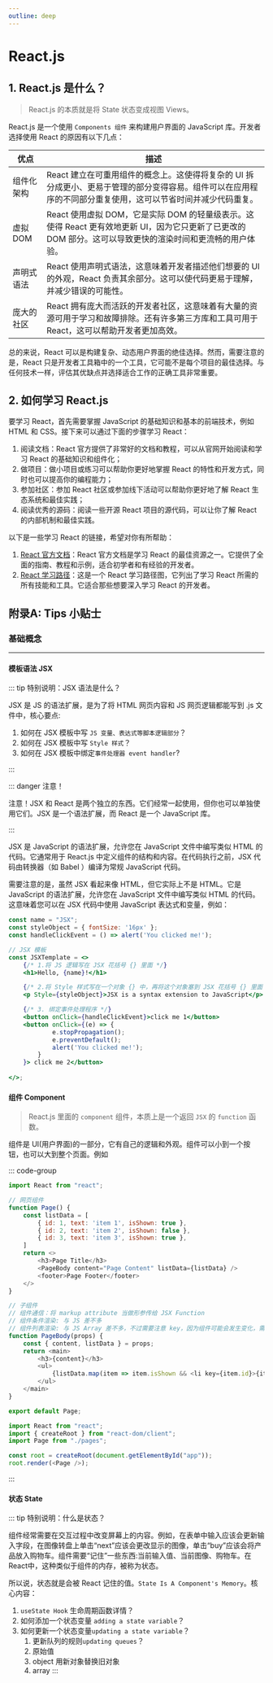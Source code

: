 ```yaml
---
outline: deep
---
```


# React.js

## 1. React.js 是什么？

> React.js 的本质就是将 State 状态变成视图 Views。


React.js 是一个使用 `Components 组件` 来构建用户界面的 JavaScript 库。开发者选择使用 React 的原因有以下几点：


| 优点       | 描述                                                                                                                                                         |
| ---------- | ------------------------------------------------------------------------------------------------------------------------------------------------------------ |
| 组件化架构 | React 建立在可重用组件的概念上。这使得将复杂的 UI 拆分成更小、更易于管理的部分变得容易。组件可以在应用程序的不同部分重复使用，这可以节省时间并减少代码重复。 |
| 虚拟 DOM   | React 使用虚拟 DOM，它是实际 DOM 的轻量级表示。这使得 React 更有效地更新 UI，因为它只更新了已更改的 DOM 部分。这可以导致更快的渲染时间和更流畅的用户体验。   |
| 声明式语法 | React 使用声明式语法，这意味着开发者描述他们想要的 UI 的外观，React 负责其余部分。这可以使代码更易于理解，并减少错误的可能性。                               |
| 庞大的社区 | React 拥有庞大而活跃的开发者社区，这意味着有大量的资源可用于学习和故障排除。还有许多第三方库和工具可用于 React，这可以帮助开发者更加高效。                   |


总的来说，React 可以是构建复杂、动态用户界面的绝佳选择。然而，需要注意的是，React 只是开发者工具箱中的一个工具，它可能不是每个项目的最佳选择。与任何技术一样，评估其优缺点并选择适合工作的正确工具非常重要。


## 2. 如何学习 React.js

要学习 React，首先需要掌握 JavaScript 的基础知识和基本的前端技术，例如 HTML 和 CSS。接下来可以通过下面的步骤学习 React：

1. 阅读文档：React 官方提供了非常好的文档和教程，可以从官网开始阅读和学习 React 的基础知识和组件化；
2. 做项目：做小项目或练习可以帮助你更好地掌握 React 的特性和开发方式，同时也可以提高你的编程能力；
3. 参加社区：参加 React 社区或参加线下活动可以帮助你更好地了解 React 生态系统和最佳实践；
4. 阅读优秀的源码：阅读一些开源 React 项目的源代码，可以让你了解 React 的内部机制和最佳实践。

以下是一些学习 React 的链接，希望对你有所帮助：

1. [React 官方文档](https://reactjs.org/docs/getting-started.html)：React 官方文档是学习 React 的最佳资源之一。它提供了全面的指南、教程和示例，适合初学者和有经验的开发者。
3. [React 学习路径](https://github.com/adam-golab/react-developer-roadmap)：这是一个 React 学习路径图，它列出了学习 React 所需的所有技能和工具。它适合那些想要深入学习 React 的开发者。
<!-- 
6. React 实战教程和项目： https://www.codecademy.com/catalog/language/reactjs
7. React 源码解读： https://react.jokcy.me/ -->



## 附录A: Tips 小贴士

### 基础概念

--- 

#### 模板语法 JSX 


::: tip 特别说明：JSX 语法是什么？

JSX 是 JS 的语法扩展，是为了将 HTML 网页内容和 JS 网页逻辑都能写到 .js 文件中，核心要点:

1. 如何在 JSX 模板中写 `JS 变量、表达式等脚本逻辑部分`？
2. 如何在 JSX 模板中写 `Style 样式`？
3. 如何在 JSX 模板中绑定`事件处理器 event handler`?

:::

::: danger 注意！

注意！JSX 和 React 是两个独立的东西。它们经常一起使用，但你也可以单独使用它们。JSX 是一个语法扩展，而 React 是一个 JavaScript 库。

:::

JSX 是 JavaScript 的语法扩展，允许您在 JavaScript 文件中编写类似 HTML 的代码。它通常用于 React.js 中定义组件的结构和内容。在代码执行之前，JSX 代码由转换器（如 Babel ）编译为常规 JavaScript 代码。

需要注意的是，虽然 JSX 看起来像 HTML，但它实际上不是 HTML。它是 JavaScript 的语法扩展，允许您在 JavaScript 文件中编写类似 HTML 的代码。这意味着您可以在 JSX 代码中使用 JavaScript 表达式和变量，例如：

```jsx
const name = "JSX";
const styleObject = { fontSize: '16px' };
const handleClickEvent = () => alert('You clicked me!');

// JSX 模板
const JSXTemplate = <>
	{/* 1.将 JS 逻辑写在 JSX 花括号 {} 里面 */}
	<h1>Hello, {name}!</h1>

	{/* 2.将 Style 样式写在一个对象 {} 中，再将这个对象塞到 JSX 花括号 {} 里面 */}
	<p Style={styleObject}>JSX is a syntax extension to JavaScript</p>

	{/* 3. 绑定事件处理程序 */}
	<button onClick={handleClickEvent}>click me 1</button>
	<button onClick={(e) => {
			e.stopPropagation();
			e.preventDefault();
			alert('You clicked me!');
		}
	}> click me 2</button>
	
</>;
```

#### 组件 Component

> React.js 里面的 `component` 组件，本质上是一个返回 `JSX` 的 `function` 函数。


组件是 UI(用户界面)的一部分，它有自己的逻辑和外观。组件可以小到一个按钮，也可以大到整个页面。例如

::: code-group 

```js [组件定义 page.js]
import React from "react";

// 网页组件
function Page() {
	const listData = [
		{ id: 1, text: 'item 1', isShown: true },
		{ id: 2, text: 'item 2', isShown: false },
		{ id: 3, text: 'item 3', isShown: true },
	]
	return <>
		<h3>Page Title</h3>
		<PageBody content="Page Content" listData={listData} />
		<footer>Page Footer</footer>
	</>
}

// 子组件
// 组件通信：将 markup attribute 当做形参传给 JSX Function
// 组件条件渲染: 与 JS 差不多
// 组件列表渲染: 与 JS Array 差不多，不过需要注意 key，因为组件可能会发生变化，需要用到唯一标识。
function PageBody(props) {
	const { content, listData } = props;
	return <main>
		<h3>{content}</h3>
		<ul>
			{listData.map(item => item.isShown && <li key={item.id}>{item.text}</li>)}
		</ul>
	</main>
}

export default Page;

```

```js [入口文件 main.js]
import React from "react";
import { createRoot } from "react-dom/client";
import Page from "./pages";

const root = createRoot(document.getElementById("app"));
root.render(<Page />);

```
:::

#### 状态 State

::: tip 特别说明：什么是状态？

组件经常需要在交互过程中改变屏幕上的内容。例如，在表单中输入应该会更新输入字段，在图像转盘上单击“next”应该会更改显示的图像，单击“buy”应该会将产品放入购物车。组件需要“记住”一些东西:当前输入值、当前图像、购物车。在React中，这种类似于组件的内存，被称为状态。

所以说，状态就是会被 React 记住的值。`State Is A Component's Memory`。核心内容：

1. `useState Hook` 生命周期函数详情？
2. 如何添加一个状态变量 `adding a state variable`？
3. 如何更新一个状态变量`updating a state variable`？
   1. 更新队列的规则`updating queues`？	
   2. 原始值
   3. object 用新对象替换旧对象
   4. array 
:::







